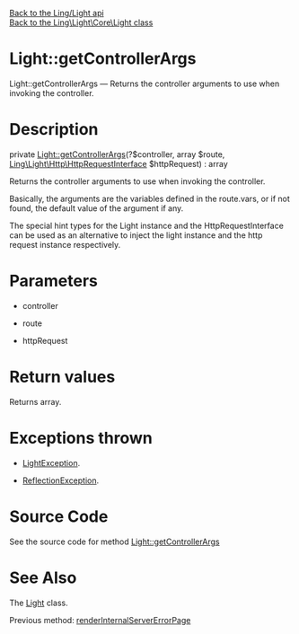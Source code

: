 [Back to the Ling/Light api](https://github.com/lingtalfi/Light/blob/master/doc/api/Ling/Light.md)<br>
[Back to the Ling\Light\Core\Light class](https://github.com/lingtalfi/Light/blob/master/doc/api/Ling/Light/Core/Light.md)


Light::getControllerArgs
================



Light::getControllerArgs — Returns the controller arguments to use when invoking the controller.




Description
================


private [Light::getControllerArgs](https://github.com/lingtalfi/Light/blob/master/doc/api/Ling/Light/Core/Light/getControllerArgs.md)(?$controller, array $route, [Ling\Light\Http\HttpRequestInterface](https://github.com/lingtalfi/Light/blob/master/doc/api/Ling/Light/Http/HttpRequestInterface.md) $httpRequest) : array




Returns the controller arguments to use when invoking the controller.

Basically, the arguments are the variables defined in the route.vars,
or if not found, the default value of the argument if any.

The special hint types for the Light instance and the HttpRequestInterface can be used
as an alternative to inject the light instance and the http request instance respectively.




Parameters
================


- controller

    

- route

    

- httpRequest

    


Return values
================

Returns array.


Exceptions thrown
================

- [LightException](https://github.com/lingtalfi/Light/blob/master/doc/api/Ling/Light/Exception/LightException.md).&nbsp;

- [ReflectionException](http://php.net/manual/en/class.reflectionexception.php).&nbsp;







Source Code
===========
See the source code for method [Light::getControllerArgs](https://github.com/lingtalfi/Light/blob/master/Core/Light.php#L612-L670)


See Also
================

The [Light](https://github.com/lingtalfi/Light/blob/master/doc/api/Ling/Light/Core/Light.md) class.

Previous method: [renderInternalServerErrorPage](https://github.com/lingtalfi/Light/blob/master/doc/api/Ling/Light/Core/Light/renderInternalServerErrorPage.md)<br>

